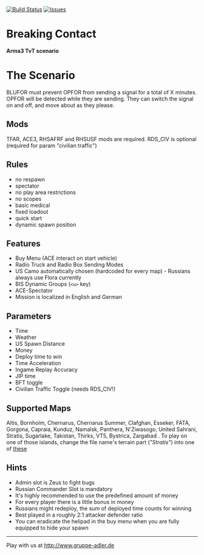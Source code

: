 [![Build Status](https://travis-ci.org/gruppe-adler/TvT_BreakingContact.Stratis.svg)](https://travis-ci.org/gruppe-adler/TvT_BreakingContact.Stratis)
[![Issues](https://img.shields.io/github/issues/gruppe-adler/TvT_BreakingContact.Stratis.svg)](https://github.com/gruppe-adler/TvT_BreakingContact.Stratis/issues)

# Breaking Contact

**Arma3 TvT scenario**

# The Scenario

BLUFOR must prevent OPFOR from sending a signal for a total of X minutes.
OPFOR will be detected while they are sending. 
They can switch the signal on and off, and move about as they please.

## Mods

TFAR, ACE3, RHSAFRF and RHSUSF mods are required. RDS\_CIV is optional (required for param "civilian traffic")



## Rules
* no respawn
* spectator
* no play area restrictions
* no scopes
* basic medical
* fixed loadout 
* quick start
* dynamic spawn position


## Features
* Buy Menu (ACE interact on start vehicle)
* Radio Truck and Radio Box Sending Modes
* US Camo automatically chosen (hardcoded for every map) - Russians always use Flora currently
* BIS Dynamic Groups (`<u>` key)
* ACE-Spectator
* Mission is localized in English and German

## Parameters
* Time 
* Weather
* US Spawn Distance
* Money
* Deploy time to win
* Time Acceleration
* Ingame Replay Accuracy
* JIP time
* BFT toggle
* Civilian Traffic Toggle (needs RDS\_CIV!)
 
## Supported Maps

Altis, Bornholm, Chernarus, Chernarus Summer, Clafghan, Esseker, FATA, Gorgona, Capraia, Kunduz, Namalsk, Panthera, N'Ziwasogo, United Sahrani, Stratis, Sugarlake, Takistan, Thirks, VT5, Bystrica, Zargabad . 
To play on one of those islands, change the file name's terrain part (_"Stratis"_) into one of [these](compatibleIslands.txt)

## Hints
* Admin slot is Zeus to fight bugs
* Russian Commander Slot is mandatory 
* It's highly recommended to use the predefined amount of money
* For every player there is a little bonus in money
* Russians might redeploy, the sum of deployed time counts for winning
* Best played in a roughly 2:1 attacker defender ratio
* You can eradicate the helipad in the buy menu when you are fully equipped to hide your spawn

----

Play with us at
http://www.gruppe-adler.de
